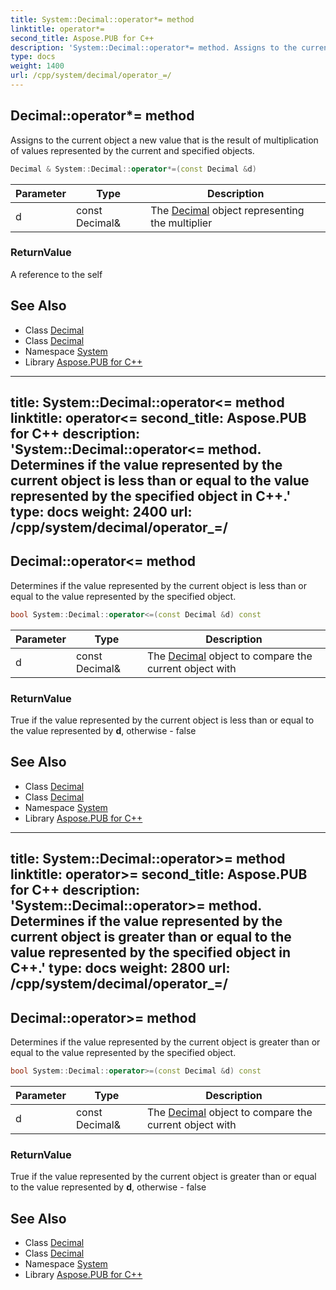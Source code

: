 ```yaml
---
title: System::Decimal::operator*= method
linktitle: operator*=
second_title: Aspose.PUB for C++
description: 'System::Decimal::operator*= method. Assigns to the current object a new value that is the result of multiplication of values represented by the current and specified objects in C++.'
type: docs
weight: 1400
url: /cpp/system/decimal/operator_=/
---
```

## Decimal::operator*= method


Assigns to the current object a new value that is the result of multiplication of values represented by the current and specified objects.

```cpp
Decimal & System::Decimal::operator*=(const Decimal &d)
```


| Parameter | Type | Description |
| --- | --- | --- |
| d | const Decimal\& | The [Decimal](../) object representing the multiplier |

### ReturnValue

A reference to the self

## See Also

* Class [Decimal](../)
* Class [Decimal](../)
* Namespace [System](../../)
* Library [Aspose.PUB for C++](../../../)
---
title: System::Decimal::operator<= method
linktitle: operator<=
second_title: Aspose.PUB for C++
description: 'System::Decimal::operator<= method. Determines if the value represented by the current object is less than or equal to the value represented by the specified object in C++.'
type: docs
weight: 2400
url: /cpp/system/decimal/operator_=/
---
## Decimal::operator<= method


Determines if the value represented by the current object is less than or equal to the value represented by the specified object.

```cpp
bool System::Decimal::operator<=(const Decimal &d) const
```


| Parameter | Type | Description |
| --- | --- | --- |
| d | const Decimal\& | The [Decimal](../) object to compare the current object with |

### ReturnValue

True if the value represented by the current object is less than or equal to the value represented by **d**, otherwise - false

## See Also

* Class [Decimal](../)
* Class [Decimal](../)
* Namespace [System](../../)
* Library [Aspose.PUB for C++](../../../)
---
title: System::Decimal::operator>= method
linktitle: operator>=
second_title: Aspose.PUB for C++
description: 'System::Decimal::operator>= method. Determines if the value represented by the current object is greater than or equal to the value represented by the specified object in C++.'
type: docs
weight: 2800
url: /cpp/system/decimal/operator_=/
---
## Decimal::operator>= method


Determines if the value represented by the current object is greater than or equal to the value represented by the specified object.

```cpp
bool System::Decimal::operator>=(const Decimal &d) const
```


| Parameter | Type | Description |
| --- | --- | --- |
| d | const Decimal\& | The [Decimal](../) object to compare the current object with |

### ReturnValue

True if the value represented by the current object is greater than or equal to the value represented by **d**, otherwise - false

## See Also

* Class [Decimal](../)
* Class [Decimal](../)
* Namespace [System](../../)
* Library [Aspose.PUB for C++](../../../)
